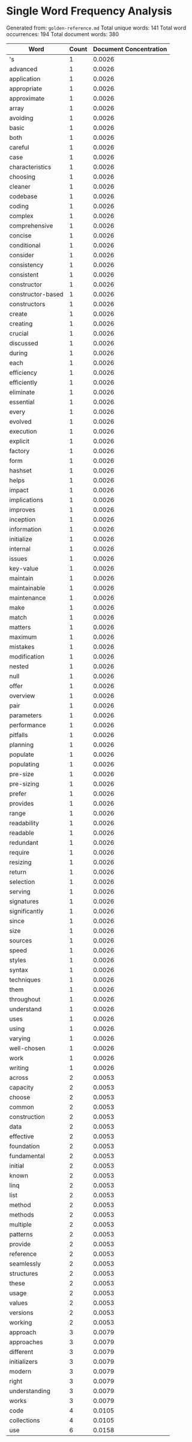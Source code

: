 # Single Word Frequency Analysis

Generated from: `golden-reference.md`
Total unique words: 141
Total word occurrences: 194
Total document words: 380

| Word | Count | Document Concentration |
|------|-------|------------------------|
| 's | 1 | 0.0026 |
| advanced | 1 | 0.0026 |
| application | 1 | 0.0026 |
| appropriate | 1 | 0.0026 |
| approximate | 1 | 0.0026 |
| array | 1 | 0.0026 |
| avoiding | 1 | 0.0026 |
| basic | 1 | 0.0026 |
| both | 1 | 0.0026 |
| careful | 1 | 0.0026 |
| case | 1 | 0.0026 |
| characteristics | 1 | 0.0026 |
| choosing | 1 | 0.0026 |
| cleaner | 1 | 0.0026 |
| codebase | 1 | 0.0026 |
| coding | 1 | 0.0026 |
| complex | 1 | 0.0026 |
| comprehensive | 1 | 0.0026 |
| concise | 1 | 0.0026 |
| conditional | 1 | 0.0026 |
| consider | 1 | 0.0026 |
| consistency | 1 | 0.0026 |
| consistent | 1 | 0.0026 |
| constructor | 1 | 0.0026 |
| constructor-based | 1 | 0.0026 |
| constructors | 1 | 0.0026 |
| create | 1 | 0.0026 |
| creating | 1 | 0.0026 |
| crucial | 1 | 0.0026 |
| discussed | 1 | 0.0026 |
| during | 1 | 0.0026 |
| each | 1 | 0.0026 |
| efficiency | 1 | 0.0026 |
| efficiently | 1 | 0.0026 |
| eliminate | 1 | 0.0026 |
| essential | 1 | 0.0026 |
| every | 1 | 0.0026 |
| evolved | 1 | 0.0026 |
| execution | 1 | 0.0026 |
| explicit | 1 | 0.0026 |
| factory | 1 | 0.0026 |
| form | 1 | 0.0026 |
| hashset | 1 | 0.0026 |
| helps | 1 | 0.0026 |
| impact | 1 | 0.0026 |
| implications | 1 | 0.0026 |
| improves | 1 | 0.0026 |
| inception | 1 | 0.0026 |
| information | 1 | 0.0026 |
| initialize | 1 | 0.0026 |
| internal | 1 | 0.0026 |
| issues | 1 | 0.0026 |
| key-value | 1 | 0.0026 |
| maintain | 1 | 0.0026 |
| maintainable | 1 | 0.0026 |
| maintenance | 1 | 0.0026 |
| make | 1 | 0.0026 |
| match | 1 | 0.0026 |
| matters | 1 | 0.0026 |
| maximum | 1 | 0.0026 |
| mistakes | 1 | 0.0026 |
| modification | 1 | 0.0026 |
| nested | 1 | 0.0026 |
| null | 1 | 0.0026 |
| offer | 1 | 0.0026 |
| overview | 1 | 0.0026 |
| pair | 1 | 0.0026 |
| parameters | 1 | 0.0026 |
| performance | 1 | 0.0026 |
| pitfalls | 1 | 0.0026 |
| planning | 1 | 0.0026 |
| populate | 1 | 0.0026 |
| populating | 1 | 0.0026 |
| pre-size | 1 | 0.0026 |
| pre-sizing | 1 | 0.0026 |
| prefer | 1 | 0.0026 |
| provides | 1 | 0.0026 |
| range | 1 | 0.0026 |
| readability | 1 | 0.0026 |
| readable | 1 | 0.0026 |
| redundant | 1 | 0.0026 |
| require | 1 | 0.0026 |
| resizing | 1 | 0.0026 |
| return | 1 | 0.0026 |
| selection | 1 | 0.0026 |
| serving | 1 | 0.0026 |
| signatures | 1 | 0.0026 |
| significantly | 1 | 0.0026 |
| since | 1 | 0.0026 |
| size | 1 | 0.0026 |
| sources | 1 | 0.0026 |
| speed | 1 | 0.0026 |
| styles | 1 | 0.0026 |
| syntax | 1 | 0.0026 |
| techniques | 1 | 0.0026 |
| them | 1 | 0.0026 |
| throughout | 1 | 0.0026 |
| understand | 1 | 0.0026 |
| uses | 1 | 0.0026 |
| using | 1 | 0.0026 |
| varying | 1 | 0.0026 |
| well-chosen | 1 | 0.0026 |
| work | 1 | 0.0026 |
| writing | 1 | 0.0026 |
| across | 2 | 0.0053 |
| capacity | 2 | 0.0053 |
| choose | 2 | 0.0053 |
| common | 2 | 0.0053 |
| construction | 2 | 0.0053 |
| data | 2 | 0.0053 |
| effective | 2 | 0.0053 |
| foundation | 2 | 0.0053 |
| fundamental | 2 | 0.0053 |
| initial | 2 | 0.0053 |
| known | 2 | 0.0053 |
| linq | 2 | 0.0053 |
| list | 2 | 0.0053 |
| method | 2 | 0.0053 |
| methods | 2 | 0.0053 |
| multiple | 2 | 0.0053 |
| patterns | 2 | 0.0053 |
| provide | 2 | 0.0053 |
| reference | 2 | 0.0053 |
| seamlessly | 2 | 0.0053 |
| structures | 2 | 0.0053 |
| these | 2 | 0.0053 |
| usage | 2 | 0.0053 |
| values | 2 | 0.0053 |
| versions | 2 | 0.0053 |
| working | 2 | 0.0053 |
| approach | 3 | 0.0079 |
| approaches | 3 | 0.0079 |
| different | 3 | 0.0079 |
| initializers | 3 | 0.0079 |
| modern | 3 | 0.0079 |
| right | 3 | 0.0079 |
| understanding | 3 | 0.0079 |
| works | 3 | 0.0079 |
| code | 4 | 0.0105 |
| collections | 4 | 0.0105 |
| use | 6 | 0.0158 |
